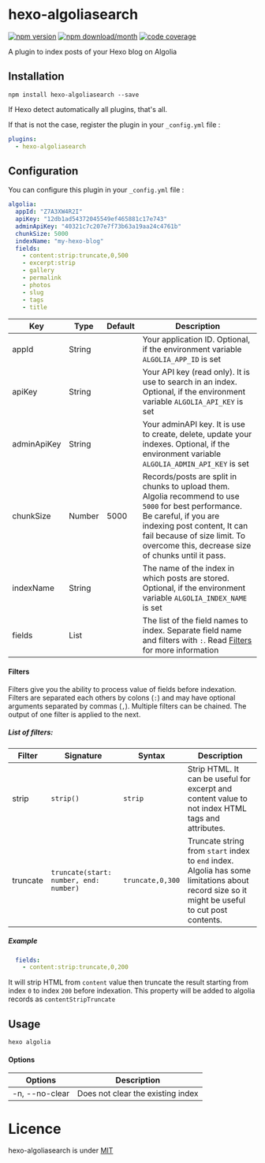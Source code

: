 # hexo-algoliasearch
[![npm version](https://img.shields.io/npm/v/hexo-algoliasearch?style=flat-square)](https://www.npmjs.com/package/hexo-algoliasearch) 
[![npm download/month](https://img.shields.io/npm/dm/hexo-algoliasearch.svg?style=flat-square)](https://www.npmjs.com/package/hexo-algoliasearch)
[![code coverage](https://img.shields.io/codecov/c/github/LouisBarranqueiro/hexo-algoliasearch?style=flat-square
)](https://app.codecov.io/gh/LouisBarranqueiro/hexo-algoliasearch/tree/main)

A plugin to index posts of your Hexo blog on Algolia

## Installation

```
npm install hexo-algoliasearch --save
```

If Hexo detect automatically all plugins, that's all.

If that is not the case, register the plugin in your `_config.yml` file :
```yml
plugins:
  - hexo-algoliasearch
```

## Configuration

You can configure this plugin in your `_config.yml` file :

``` yml
algolia:
  appId: "Z7A3XW4R2I"
  apiKey: "12db1ad54372045549ef465881c17e743"
  adminApiKey: "40321c7c207e7f73b63a19aa24c4761b"
  chunkSize: 5000
  indexName: "my-hexo-blog"
  fields:
    - content:strip:truncate,0,500
    - excerpt:strip
    - gallery
    - permalink
    - photos
    - slug
    - tags
    - title
```

| Key            | Type   | Default | Description |
| -------------- | ------ | ------- | ----------- |
| appId          | String |         | Your application ID. Optional, if the environment variable `ALGOLIA_APP_ID` is set|
| apiKey         | String |         | Your API key (read only). It is use to search in an index. Optional, if the environment variable `ALGOLIA_API_KEY` is set|
| adminApiKey    | String |         | Your adminAPI key. It is use to create, delete, update your indexes. Optional, if the environment variable `ALGOLIA_ADMIN_API_KEY` is set |
| chunkSize      | Number | 5000    | Records/posts are split in chunks to upload them. Algolia recommend to use `5000` for best performance. Be careful, if you are indexing post content, It can fail because of size limit. To overcome this, decrease size of chunks until it pass. |
| indexName      | String |         | The name of the index in which posts are stored. Optional, if the environment variable `ALGOLIA_INDEX_NAME` is set|
| fields         | List   |         | The list of the field names to index. Separate field name and filters with `:`. Read [Filters](#filters) for more information |

#### Filters

Filters give you the ability to process value of fields before indexation.
Filters are separated each others by colons (`:`) and may have optional arguments separated by commas (`,`).
Multiple filters can be chained. The output of one filter is applied to the next.

##### List of filters:


| Filter     | Signature                              | Syntax           | Description |
| ---------- | -------------------------------------- | ---------------- | ----------- |
| strip      | `strip()`                              | `strip`          | Strip HTML. It can be useful for excerpt and content value to not index HTML tags and attributes. |
| truncate   | `truncate(start: number, end: number)` | `truncate,0,300` | Truncate string from `start` index to `end` index. Algolia has some limitations about record size so it might be useful to cut post contents. |


##### Example

``` yml
  fields:
    - content:strip:truncate,0,200
```

It will strip HTML from `content` value then truncate the result starting from index `0` to index `200` before indexation.
This property will be added to algolia records as `contentStripTruncate`

## Usage

```
hexo algolia
```

#### Options

| Options        | Description |
| -------------- | ----------- |
| -n, --no-clear | Does not clear the existing index |

# Licence

hexo-algoliasearch is under [MIT](https://github.com/LouisBarranqueiro/hexo-algoliasearch/blob/master/LICENSE)
